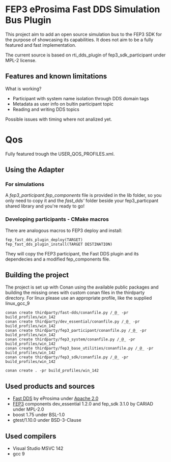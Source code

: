 # FEP3 eProsima Fast DDS Simulation Bus Plugin

This project aim to add an open source simulation bus to the FEP3 SDK for the purpose of showcasing its capabilities. It does not aim to be a fully featured and fast implementation.

The current source is based on rti_dds_plugin of fep3_sdk_participant under MPL-2 license.

## Features and known limitations

What is working?

* Participant with system name isolation through DDS domain tags
* Metadata as user info on bultin participant topic
* Reading and writing DDS topics

Possible issues with timing where not analized yet. 

# Qos

Fully featured trough the USER_QOS_PROFILES.xml.

## Using the Adapter

### For simulations

A *fep3_participant.fep_components* file is provided in the lib folder, so you only need to copy it and the *fast_dds'* folder beside your 
fep3_particpant shared library and you're ready to go!

### Developing participants - CMake macros

There are analogous macros to FEP3 deploy and install:

    fep_fast_dds_plugin_deploy(TARGET)
    fep_fast_dds_plugin_install(TARGET DESTINATION)

They will copy the FEP3 participant, the Fast DDS plugin and its dependecies and
a modified fep_components file.

## Building the project

The project is set up with Conan using the available public packages and building the missing ones with custom conan files in the thirdparty directory.
For linux please use an appropriate profile, like the supplied linux_gcc_9

    conan create thirdparty/fast-dds/conanfile.py /_@_ -pr build_profiles/win_142
    conan create thirdparty/dev_essential/conanfile.py /_@_ -pr build_profiles/win_142
    conan create thirdparty/fep3_participant/conanfile.py /_@_ -pr build_profiles/win_142
    conan create thirdparty/fep3_system/conanfile.py /_@_ -pr build_profiles/win_142
    conan create thirdparty/fep3_base_utilities/conanfile.py /_@_ -pr build_profiles/win_142
    conan create thirdparty/fep3_sdk/conanfile.py /_@_ -pr build_profiles/win_142

    conan create . -pr build_profiles/win_142

## Used products and sources

* [Fast DDS](https://www.eprosima.com/index.php/products-all/eprosima-fast-dds) by eProsima under [Apache 2.0](https://www.apache.org/licenses/LICENSE-2.0) 
* [FEP3](https://github.com/cariad-tech) components dev_essential 1.2.0 and fep_sdk 3.1.0 by CARIAD under MPL-2.0
* boost 1.75 under BSL-1.0
* gtest/1.10.0 under BSD-3-Clause

## Used compilers

* Visual Studio MSVC 142
* gcc 9
